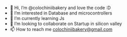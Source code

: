 - 👋 Hi, I’m @colochiniibakery and love the code :D
- 👀 I’m interested in Database and microcontrollers
- 🌱 I’m currently learning Js 
- 💞️ I’m looking to collaborate on Startup in silicon valley
- 📫 How to reach me colochiniibakery@gmail.com

